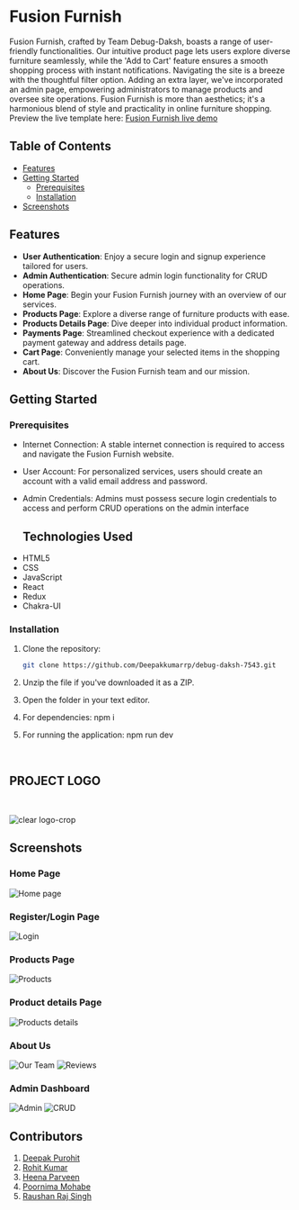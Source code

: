# Fusion Furnish   
    
Fusion Furnish, crafted by Team Debug-Daksh, boasts a range of user-friendly functionalities. Our intuitive product page lets users explore diverse furniture seamlessly, while the 'Add to Cart' feature ensures a smooth shopping process with instant notifications. Navigating the site is a breeze with the thoughtful filter option. Adding an extra layer, we've incorporated an admin page, empowering administrators to manage products and oversee site operations. Fusion Furnish is more than aesthetics; it's a harmonious blend of style and practicality in online furniture shopping.
Preview the live template here: [Fusion Furnish live demo](https://fusionfurnish.vercel.app/)

## Table of Contents
- [Features](#features)
- [Getting Started](#getting-started)
  - [Prerequisites](#prerequisites)
  - [Installation](#installation)
- [Screenshots](#Screenshots)


## Features

- **User Authentication**: Enjoy a secure login and signup experience tailored for users.
- **Admin Authentication**: Secure admin login functionality for CRUD operations.
- **Home Page**: Begin your Fusion Furnish journey with an overview of our services.
- **Products Page**: Explore a diverse range of furniture products with ease.
- **Products Details Page**: Dive deeper into individual product information.
- **Payments Page**: Streamlined checkout experience with a dedicated payment gateway and address details page.
- **Cart Page**: Conveniently manage your selected items in the shopping cart.
- **About Us**: Discover the Fusion Furnish team and our mission.

## Getting Started

### Prerequisites
- Internet Connection: A stable internet connection is required to access and navigate the Fusion Furnish website.
- User Account: For personalized services, users should create an account with a valid email address and password.
- Admin Credentials: Admins must possess secure login credentials to access and perform CRUD operations on the admin interface

  ## Technologies Used
<ul>
<li>HTML5</li>
<li>CSS</li>
<li>JavaScript</li>
<li>React</li>  
<li>Redux</li>
<li>Chakra-UI</li> 
</ul>

### Installation

1. Clone the repository:

   ```bash
   git clone https://github.com/Deepakkumarrp/debug-daksh-7543.git
2. Unzip the file if you've downloaded  it as a ZIP.
3. Open the folder in your text editor.
4. For dependencies:
   npm i
5. For running the application:
   npm run dev

   <br>

## PROJECT LOGO
<br>

![clear logo-crop](https://github.com/Deepakkumarrp/debug-daksh-7543/blob/master/src/Components/Navbar/NavbarImages/FusionFurnishLogo.png)

## Screenshots

### Home Page
![Home page](https://github.com/Deepakkumarrp/debug-daksh-7543/blob/master/src/Components/Screenshots/HomePage.png)

### Register/Login Page
![Login](https://github.com/Deepakkumarrp/debug-daksh-7543/blob/master/src/Components/Screenshots/LoginPage.png)

### Products Page

![Products](https://github.com/Deepakkumarrp/debug-daksh-7543/blob/master/src/Components/Screenshots/ProductPage.png)

### Product details Page
![Products details](https://github.com/Deepakkumarrp/debug-daksh-7543/blob/master/src/Components/Screenshots/ProductDetailPage.png)

### About Us
![Our Team](https://github.com/Deepakkumarrp/debug-daksh-7543/blob/master/src/Components/Screenshots/TeamPage.png)
![Reviews](https://github.com/Deepakkumarrp/debug-daksh-7543/blob/master/src/Components/Screenshots/Reviews.png)

### Admin Dashboard
![Admin](https://github.com/Deepakkumarrp/debug-daksh-7543/blob/master/src/Components/Screenshots/AdminDashboard.png)
![CRUD](https://github.com/Deepakkumarrp/debug-daksh-7543/blob/master/src/Components/Screenshots/AddProductPage.png)



## Contributors
1. <a href="https://github.com/Deepakkumarrp" target="_blank">Deepak Purohit</a> 
2. <a href="https://github.com/Rohit27082000" target="_blank">Rohit Kumar</a>  
3. <a href="https://github.com/parveenheena" target="_blank"> Heena Parveen</a>
4. <a href="https://github.com/PoornimaMohabe" target="_blank">Poornima Mohabe</a>
5. <a href="https://github.com/Raushan8505" target="_blank">Raushan Raj Singh</a>
